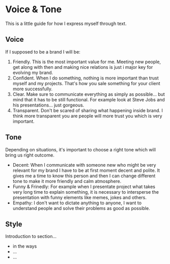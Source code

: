 # Voice & Tone

This is a little guide for how I express myself through text.

## Voice

If I supposed to be a brand I will be:

1. Friendly. This is the most important value for me. Meeting new people, get along with then and making nice relations is just i major key for evolving my brand.
2. Confident. When I do something, nothing is more important than trust myself and my projects. That's how you sale something for your client more successfully.
3. Clear. Make sure to communicate everything as simply as possible... but mind that it has to be still functional. For example look at Steve Jobs and his presentations... just gorgeous.
4. Transparent. Don't be scared of sharing what happening inside brand. I think more transparent you are people will more trust you which is very important.

## Tone

Depending on situations, it's important to choose a right tone which will bring us right outcome. 

- Decent: When I communicate with someone new who might be very relevant for my brand I have to be at first moment decent and polite. It gives me a time to know this person and then I can change different tone to make it more friendly and calm atmosphere. 
- Funny & Frinedly: For example when I presentate project what takes very long time to explain something, it is necessary to intersperse the presentation with funny elements like memes, jokes and others.
- Empathy: I don't want to dictate anything to anyone, I want to understand people and solve their problems as good as possible.

## Style

Introduction to section…

- in the ways
- …
- …

